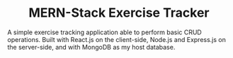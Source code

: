 <h1 align="center"> MERN-Stack Exercise Tracker </h1>

A simple exercise tracking application able to perform basic CRUD operations. Built with React.js on the client-side, Node.js and Express.js on the server-side, and with MongoDB as my host database.